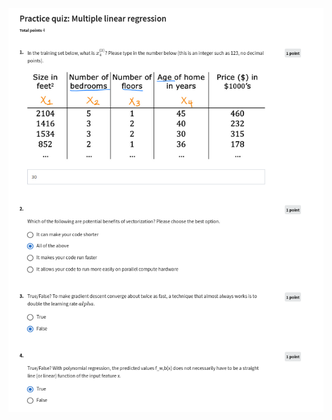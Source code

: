 ![Multiple linear regression](/C1%20-%20Supervised%20Machine%20Learning%20-%20Regression%20and%20Classification/week2/Practice%20quiz%20-%20Multiple%20linear%20regression/ss1.png)
